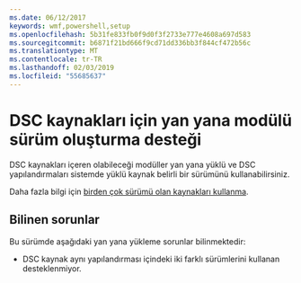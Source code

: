 ```yaml
---
ms.date: 06/12/2017
keywords: wmf,powershell,setup
ms.openlocfilehash: 5b31fe833fb0f9d0f3f2733e777e4608a697d583
ms.sourcegitcommit: b6871f21bd666f9cd71dd336bb3f844cf472b56c
ms.translationtype: MT
ms.contentlocale: tr-TR
ms.lasthandoff: 02/03/2019
ms.locfileid: "55685637"
---
```

# <a name="side-by-side-module-versioning-support-for-dsc-resources"></a>DSC kaynakları için yan yana modülü sürüm oluşturma desteği

DSC kaynakları içeren olabileceği modüller yan yana yüklü ve DSC yapılandırmaları sistemde yüklü kaynak belirli bir sürümünü kullanabilirsiniz.

Daha fazla bilgi için [birden çok sürümü olan kaynakları kullanma](https://msdn.microsoft.com/powershell/dsc/sxsresource).

## <a name="known-issues"></a>Bilinen sorunlar

Bu sürümde aşağıdaki yan yana yükleme sorunlar bilinmektedir:

-   DSC kaynak aynı yapılandırması içindeki iki farklı sürümlerini kullanan desteklenmiyor.
